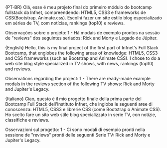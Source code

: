 {PT-BR}
Olá, esse é meu projeto final do primeiro módulo do bootcamp fullstack da Infnet, compreendendo: HTML5, CSS3 e frameworks de CSS(Bootstrap, Animate.css). Escolhi fazer um site estilo blog especializado em séries de TV, com notícias, rankings (top10) e reviews.

Observações sobre o projeto:
1 - Há modais de exemplo prontos na sessão de "reviews" dos seguintes seriados: Rick and Morty e Legado de Júpiter.

{English}
Hello, this is my final project of the first part of Infnet's Full Stack Bootcamp, that englobes the following areas of knowledge: HTML5, CSS3 and CSS frameworks (such as Bootstrap and Animate CSS). I chose to do a web site blog style specialized in TV shows, with news, rankings (top10) and reviews.

Observations regarding the project:
1 - There are ready-made example modals in the reviews section of the following TV shows: Rick and Morty and Jupiter's Legacy.

{Italiano}
Ciao, questo è il mio progetto finale della prima parte del Bootcamp Full Stack dell'Instituto Infnet, che ingloba le seguenti aree di conoscenza: HTML5, CSS3 e librerie CSS (come Bootstrap o Animate CSS). Ho scelto fare un sito web stile blog specializzato in serie TV, con notizie, classifiche e reviews.

Osservazioni sul progetto:
1 - Ci sono modali di esempio pronti nella sessione de "reviews" pronti delle seguenti Serie TV: Rick and Morty e Jupiter's Legacy.
